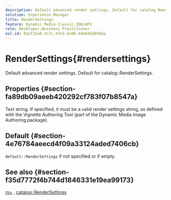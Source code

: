 ```yaml
---
description: Default advanced render settings. Default for catalog RenderSettings.
solution: Experience Manager
title: RenderSettings
feature: Dynamic Media Classic,SDK/API
role: Developer,Business Practitioner
exl-id: 01af15a0-3c7c-47e3-be9b-49e045d856ba
---
```

# RenderSettings{#rendersettings}

Default advanced render settings. Default for catalog::RenderSettings.

## Properties {#section-fa89db09aeeb420292cf783f07b8547a}

Text string. If specified, it must be a valid render settings string, as defined with the Vignette Authoring Tool (part of the Dynamic Media Image Authoring package).

## Default {#section-4e76784aeecd4f09a33124aded7406cb}

`default::RenderSettings` if not specified or if empty.

## See also {#section-f35d7772f4b744d1846331e19ea99173}

[rs=](../../../../../ir-api/http-protocol/image-rendering-api-ref/c-ir-http-protocol-ref/c-ir-http-protocol-command-reference/r-ir-rs.md#reference-d20cefaaa6cd4f449d1591c87959b4cf) , [catalog::RenderSettings](../../../../../ir-api/material-cat/image-rendering-api-ref/c-ir-material-catalog/c-ir-attributes-reference/r-ir-rendersettings.md#reference-f3ae5e18095d40b2a8edef957dd82fbd)
